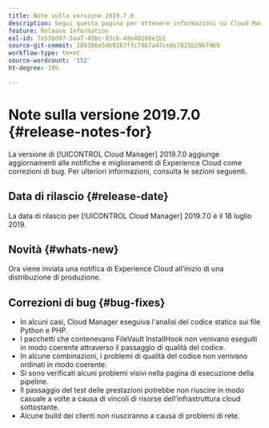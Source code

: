 ```yaml
---
title: Note sulla versione 2019.7.0
description: Segui questa pagina per ottenere informazioni su Cloud Manager 2019.7.0.
feature: Release Information
exl-id: 7e53bd97-5aa7-45bc-83c6-49e40266e1b1
source-git-commit: 200366e5db92b7ffc79b7a47ce8e7825b29b7969
workflow-type: tm+mt
source-wordcount: '152'
ht-degree: 10%

---
```


# Note sulla versione 2019.7.0 {#release-notes-for}

La versione di [!UICONTROL Cloud Manager] 2019.7.0 aggiunge aggiornamenti alle notifiche e miglioramenti di Experience Cloud come correzioni di bug. Per ulteriori informazioni, consulta le sezioni seguenti.

## Data di rilascio {#release-date}

La data di rilascio per [!UICONTROL Cloud Manager] 2019.7.0 è il 18 luglio 2019.

## Novità {#whats-new}

Ora viene inviata una notifica di Experience Cloud all’inizio di una distribuzione di produzione.

## Correzioni di bug {#bug-fixes}

* In alcuni casi, Cloud Manager eseguiva l&#39;analisi del codice statico sui file Python e PHP.
* I pacchetti che contenevano FileVault InstallHook non venivano eseguiti in modo coerente attraverso il passaggio di qualità del codice.
* In alcune combinazioni, i problemi di qualità del codice non venivano ordinati in modo coerente.
* Si sono verificati alcuni problemi visivi nella pagina di esecuzione della pipeline.
* Il passaggio del test delle prestazioni potrebbe non riuscire in modo casuale a volte a causa di vincoli di risorse dell’infrastruttura cloud sottostante.
* Alcune build dei clienti non riusciranno a causa di problemi di rete.
